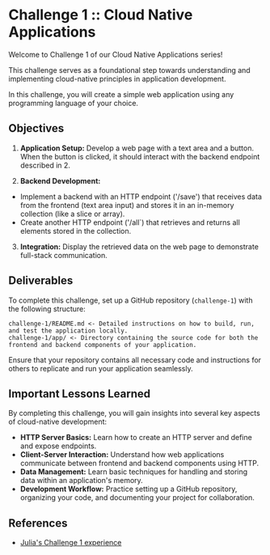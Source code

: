 # Challenge 1 :: Cloud Native Applications

Welcome to Challenge 1 of our Cloud Native Applications series!

This challenge serves as a foundational step towards understanding and implementing cloud-native principles in application development. 

In this challenge, you will create a simple web application using any programming language of your choice.

## Objectives

1. **Application Setup:**
Develop a web page with a text area and a button. When the button is clicked, it should interact with the backend endpoint described in 2.

2. **Backend Development:**
- Implement a backend with an HTTP endpoint ('/save') that receives data from the frontend (text area input) and stores it in an in-memory collection (like a slice or array).
- Create another HTTP endpoint ('/all`) that retrieves and returns all elements stored in the collection.

3. **Integration:**
Display the retrieved data on the web page to demonstrate full-stack communication.

## Deliverables

To complete this challenge, set up a GitHub repository (`challenge-1`) with the following structure:

```
challenge-1/README.md <- Detailed instructions on how to build, run, and test the application locally. 
challenge-1/app/ <- Directory containing the source code for both the frontend and backend components of your application.
```

Ensure that your repository contains all necessary code and instructions for others to replicate and run your application seamlessly.

## Important Lessons Learned
By completing this challenge, you will gain insights into several key aspects of cloud-native development:

- **HTTP Server Basics:** Learn how to create an HTTP server and define and expose endpoints.
- **Client-Server Interaction:** Understand how web applications communicate between frontend and backend components using HTTP.
- **Data Management:** Learn basic techniques for handling and storing data within an application's memory.
- **Development Workflow:** Practice setting up a GitHub repository, organizing your code, and documenting your project for collaboration.

## References

- [Julia's Challenge 1 experience](https://www.juliafmorgado.com/posts/cloud-native-dev-challenge-1/)
